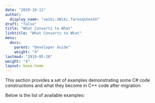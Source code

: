 ```yaml
---
date: "2019-10-11"
author:
  display_name: "xwiki:XWiki.farooqsheikh"
draft: "false"
title: "What Converts to What"
linktitle: "What Converts to What"
menu:
  docs:
    parent: "Developer Guide"
    weight: "4"
lastmod: "2019-05-28"
weight: "4"
layout: base-home
---
```


This section provides a set of examples demonstrating some C# code constructions and what they become in C++ code after migration.

Below is the list of available examples:
